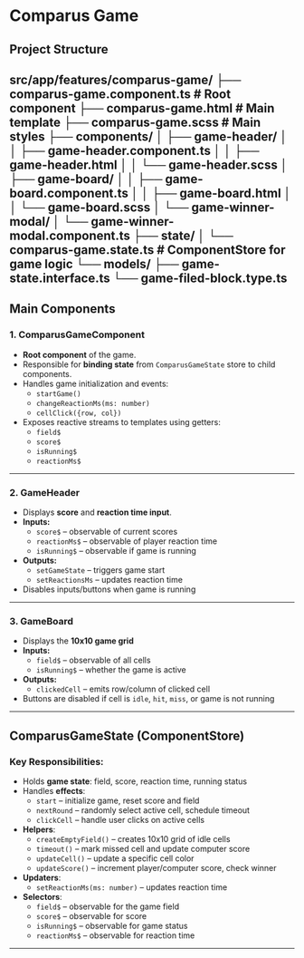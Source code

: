 # Comparus Game

## Project Structure

src/app/features/comparus-game/
├── comparus-game.component.ts # Root component
├── comparus-game.html # Main template
├── comparus-game.scss # Main styles
├── components/
│ ├── game-header/
│ │ ├── game-header.component.ts
│ │ ├── game-header.html
│ │ └── game-header.scss
│ ├── game-board/
│ │ ├── game-board.component.ts
│ │ ├── game-board.html
│ │ └── game-board.scss
│ └── game-winner-modal/
│ └── game-winner-modal.component.ts
├── state/
│ └── comparus-game.state.ts # ComponentStore for game logic
└── models/
├── game-state.interface.ts
└── game-filed-block.type.ts
---

## Main Components

### 1. ComparusGameComponent
- **Root component** of the game.
- Responsible for **binding state** from `ComparusGameState` store to child components.
- Handles game initialization and events:
  - `startGame()`
  - `changeReactionMs(ms: number)`
  - `cellClick({row, col})`
- Exposes reactive streams to templates using getters:
  - `field$`
  - `score$`
  - `isRunning$`
  - `reactionMs$`

---

### 2. GameHeader
- Displays **score** and **reaction time input**.
- **Inputs:**
  - `score$` – observable of current scores
  - `reactionMs$` – observable of player reaction time
  - `isRunning$` – observable if game is running
- **Outputs:**
  - `setGameState` – triggers game start
  - `setReactionsMs` – updates reaction time
- Disables inputs/buttons when game is running

---

### 3. GameBoard
- Displays the **10x10 game grid**
- **Inputs:**
  - `field$` – observable of all cells
  - `isRunning$` – whether the game is active
- **Outputs:**
  - `clickedCell` – emits row/column of clicked cell
- Buttons are disabled if cell is `idle`, `hit`, `miss`, or game is not running

---

## ComparusGameState (ComponentStore)

### Key Responsibilities:
- Holds **game state**: field, score, reaction time, running status
- Handles **effects**:
  - `start` – initialize game, reset score and field
  - `nextRound` – randomly select active cell, schedule timeout
  - `clickCell` – handle user clicks on active cells
- **Helpers**:
  - `createEmptyField()` – creates 10x10 grid of idle cells
  - `timeout()` – mark missed cell and update computer score
  - `updateCell()` – update a specific cell color
  - `updateScore()` – increment player/computer score, check winner
- **Updaters**:
  - `setReactionMs(ms: number)` – updates reaction time
- **Selectors**:
  - `field$` – observable for the game field
  - `score$` – observable for score
  - `isRunning$` – observable for game status
  - `reactionMs$` – observable for reaction time

---
